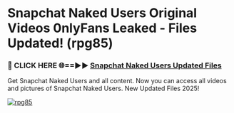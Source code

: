 # Snapchat Naked Users Original Videos 0nlyFans Leaked - Files Updated! (rpg85)

<h3>🔴 CLICK HERE 🌐==►► <a href="https://tinyurl.com/yckcrads" rel="nofollow">Snapchat Naked Users Updated Files</a></h3>

Get Snapchat Naked Users and all content. Now you can access all videos and pictures of Snapchat Naked Users. New Updated Files 2025!

[![rpg85](https://i.imgur.com/hpKpOFt.gif)](https://tinyurl.com/yckcrads)
